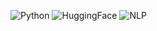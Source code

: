![Python](https://img.shields.io/badge/Language-Python-blue)
![HuggingFace](https://img.shields.io/badge/Transformers-HuggingFace-yellow)
![NLP](https://img.shields.io/badge/Task-Sentiment_Analysis-red)
